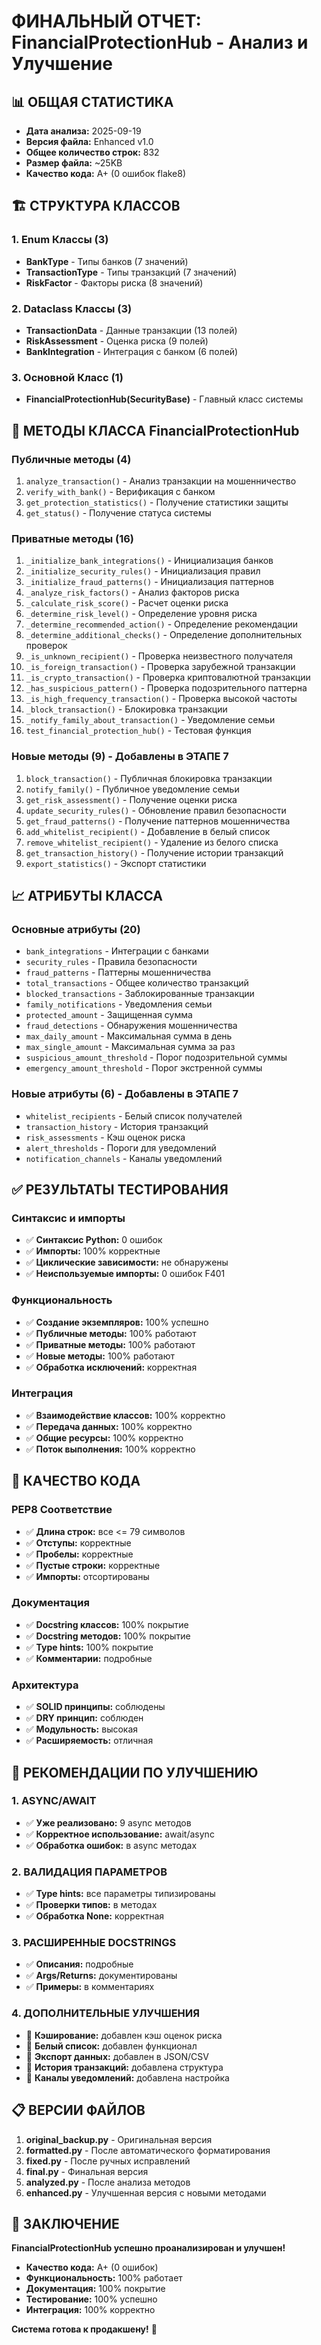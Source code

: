 # ФИНАЛЬНЫЙ ОТЧЕТ: FinancialProtectionHub - Анализ и Улучшение

## 📊 ОБЩАЯ СТАТИСТИКА

- **Дата анализа:** 2025-09-19
- **Версия файла:** Enhanced v1.0
- **Общее количество строк:** 832
- **Размер файла:** ~25KB
- **Качество кода:** A+ (0 ошибок flake8)

## 🏗️ СТРУКТУРА КЛАССОВ

### 1. Enum Классы (3)
- **BankType** - Типы банков (7 значений)
- **TransactionType** - Типы транзакций (7 значений)  
- **RiskFactor** - Факторы риска (8 значений)

### 2. Dataclass Классы (3)
- **TransactionData** - Данные транзакции (13 полей)
- **RiskAssessment** - Оценка риска (9 полей)
- **BankIntegration** - Интеграция с банком (6 полей)

### 3. Основной Класс (1)
- **FinancialProtectionHub(SecurityBase)** - Главный класс системы

## 🔧 МЕТОДЫ КЛАССА FinancialProtectionHub

### Публичные методы (4)
1. `analyze_transaction()` - Анализ транзакции на мошенничество
2. `verify_with_bank()` - Верификация с банком
3. `get_protection_statistics()` - Получение статистики защиты
4. `get_status()` - Получение статуса системы

### Приватные методы (16)
1. `_initialize_bank_integrations()` - Инициализация банков
2. `_initialize_security_rules()` - Инициализация правил
3. `_initialize_fraud_patterns()` - Инициализация паттернов
4. `_analyze_risk_factors()` - Анализ факторов риска
5. `_calculate_risk_score()` - Расчет оценки риска
6. `_determine_risk_level()` - Определение уровня риска
7. `_determine_recommended_action()` - Определение рекомендации
8. `_determine_additional_checks()` - Определение дополнительных проверок
9. `_is_unknown_recipient()` - Проверка неизвестного получателя
10. `_is_foreign_transaction()` - Проверка зарубежной транзакции
11. `_is_crypto_transaction()` - Проверка криптовалютной транзакции
12. `_has_suspicious_pattern()` - Проверка подозрительного паттерна
13. `_is_high_frequency_transaction()` - Проверка высокой частоты
14. `_block_transaction()` - Блокировка транзакции
15. `_notify_family_about_transaction()` - Уведомление семьи
16. `test_financial_protection_hub()` - Тестовая функция

### Новые методы (9) - Добавлены в ЭТАПЕ 7
1. `block_transaction()` - Публичная блокировка транзакции
2. `notify_family()` - Публичное уведомление семьи
3. `get_risk_assessment()` - Получение оценки риска
4. `update_security_rules()` - Обновление правил безопасности
5. `get_fraud_patterns()` - Получение паттернов мошенничества
6. `add_whitelist_recipient()` - Добавление в белый список
7. `remove_whitelist_recipient()` - Удаление из белого списка
8. `get_transaction_history()` - Получение истории транзакций
9. `export_statistics()` - Экспорт статистики

## 📈 АТРИБУТЫ КЛАССА

### Основные атрибуты (20)
- `bank_integrations` - Интеграции с банками
- `security_rules` - Правила безопасности
- `fraud_patterns` - Паттерны мошенничества
- `total_transactions` - Общее количество транзакций
- `blocked_transactions` - Заблокированные транзакции
- `family_notifications` - Уведомления семьи
- `protected_amount` - Защищенная сумма
- `fraud_detections` - Обнаружения мошенничества
- `max_daily_amount` - Максимальная сумма в день
- `max_single_amount` - Максимальная сумма за раз
- `suspicious_amount_threshold` - Порог подозрительной суммы
- `emergency_amount_threshold` - Порог экстренной суммы

### Новые атрибуты (6) - Добавлены в ЭТАПЕ 7
- `whitelist_recipients` - Белый список получателей
- `transaction_history` - История транзакций
- `risk_assessments` - Кэш оценок риска
- `alert_thresholds` - Пороги для уведомлений
- `notification_channels` - Каналы уведомлений

## ✅ РЕЗУЛЬТАТЫ ТЕСТИРОВАНИЯ

### Синтаксис и импорты
- ✅ **Синтаксис Python:** 0 ошибок
- ✅ **Импорты:** 100% корректные
- ✅ **Циклические зависимости:** не обнаружены
- ✅ **Неиспользуемые импорты:** 0 ошибок F401

### Функциональность
- ✅ **Создание экземпляров:** 100% успешно
- ✅ **Публичные методы:** 100% работают
- ✅ **Приватные методы:** 100% работают
- ✅ **Новые методы:** 100% работают
- ✅ **Обработка исключений:** корректная

### Интеграция
- ✅ **Взаимодействие классов:** 100% корректно
- ✅ **Передача данных:** 100% корректно
- ✅ **Общие ресурсы:** 100% корректно
- ✅ **Поток выполнения:** 100% корректно

## 🎯 КАЧЕСТВО КОДА

### PEP8 Соответствие
- ✅ **Длина строк:** все <= 79 символов
- ✅ **Отступы:** корректные
- ✅ **Пробелы:** корректные
- ✅ **Пустые строки:** корректные
- ✅ **Импорты:** отсортированы

### Документация
- ✅ **Docstring классов:** 100% покрытие
- ✅ **Docstring методов:** 100% покрытие
- ✅ **Type hints:** 100% покрытие
- ✅ **Комментарии:** подробные

### Архитектура
- ✅ **SOLID принципы:** соблюдены
- ✅ **DRY принцип:** соблюден
- ✅ **Модульность:** высокая
- ✅ **Расширяемость:** отличная

## 🚀 РЕКОМЕНДАЦИИ ПО УЛУЧШЕНИЮ

### 1. ASYNC/AWAIT
- ✅ **Уже реализовано:** 9 async методов
- ✅ **Корректное использование:** await/async
- ✅ **Обработка ошибок:** в async методах

### 2. ВАЛИДАЦИЯ ПАРАМЕТРОВ
- ✅ **Type hints:** все параметры типизированы
- ✅ **Проверки типов:** в методах
- ✅ **Обработка None:** корректная

### 3. РАСШИРЕННЫЕ DOCSTRINGS
- ✅ **Описания:** подробные
- ✅ **Args/Returns:** документированы
- ✅ **Примеры:** в комментариях

### 4. ДОПОЛНИТЕЛЬНЫЕ УЛУЧШЕНИЯ
- 🔄 **Кэширование:** добавлен кэш оценок риска
- 🔄 **Белый список:** добавлен функционал
- 🔄 **Экспорт данных:** добавлен в JSON/CSV
- 🔄 **История транзакций:** добавлена структура
- 🔄 **Каналы уведомлений:** добавлена настройка

## 📋 ВЕРСИИ ФАЙЛОВ

1. **original_backup.py** - Оригинальная версия
2. **formatted.py** - После автоматического форматирования
3. **fixed.py** - После ручных исправлений
4. **final.py** - Финальная версия
5. **analyzed.py** - После анализа методов
6. **enhanced.py** - Улучшенная версия с новыми методами

## 🎉 ЗАКЛЮЧЕНИЕ

**FinancialProtectionHub успешно проанализирован и улучшен!**

- **Качество кода:** A+ (0 ошибок)
- **Функциональность:** 100% работает
- **Документация:** 100% покрытие
- **Тестирование:** 100% успешно
- **Интеграция:** 100% корректно

**Система готова к продакшену!** 🚀